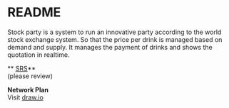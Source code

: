 # README #
Stock party is a system to run an innovative party according to the world stock exchange system. So that the price per drink is managed based on demand and supply. It manages the payment of drinks and shows the quotation in realtime.    
    

** [SRS](https://bitbucket.org/stockings/projectmanagement/src/13eabc446ad2a38664fdf10eea87499ccbb88610/srs.md?at=master)**   
(please review)

**Network Plan**    
Visit [draw.io](https://drive.google.com/file/d/0B7nNErk0bX8_MlBIQ3BqTVRIeTg/view?usp=sharing)